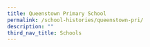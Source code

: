 ```yaml
---
title: Queenstown Primary School
permalink: /school-histories/queenstown-pri/
description: ""
third_nav_title: Schools
---
```


